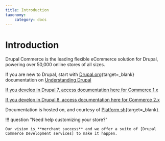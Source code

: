 ```yaml
---
title: Introduction
taxonomy:
    category: docs
---
```


# Introduction

Drupal Commerce is the leading flexible eCommerce solution for Drupal,
powering over 50,000 online stores of all sizes.

If you are new to Drupal, start with [Drupal.org]{target=_blank} documentation on [Understanding Drupal]

[If you develop in Drupal 7, access documentation here for Commerce 1.x](./commerce1)

[If you develop in Drupal 8, access documentation here for Commerce 2.x](./commerce2)

Documentation is hosted on, and courtesy of [Platform.sh]{target=_blank}.

!!! question "Need help customizing your store?"

    Our vision is **merchant success** and we offer a suite of [Drupal Commerce Development services] to make it happen.

[Platform.sh]: https://platform.sh
[Drupal.org]: https://www.drupal.org
[Understanding Drupal]: https://www.drupal.org/docs/8/understanding-drupal-8
[Drupal Commerce Development services]: https://centarro.io
